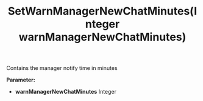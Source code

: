 ﻿---
uid: crmscript_ref_NSChatTopicEntity_SetWarnManagerNewChatMinutes
title: SetWarnManagerNewChatMinutes(Integer warnManagerNewChatMinutes)
intellisense: NSChatTopicEntity.SetWarnManagerNewChatMinutes
keywords: NSChatTopicEntity, GetWarnManagerNewChatMinutes
so.topic: reference
---

Contains the manager notify time in minutes

**Parameter:** 
 - **warnManagerNewChatMinutes** Integer

